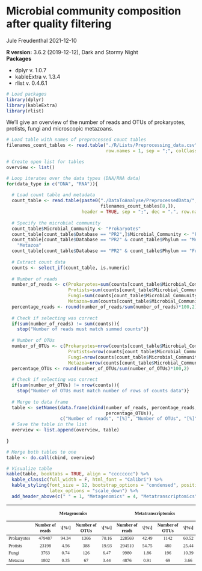 Microbial community composition after quality filtering
================
Jule Freudenthal
2021-12-10

**R version:** 3.6.2 (2019-12-12), Dark and Stormy Night  
**Packages**

-   dplyr v. 1.0.7  
-   kableExtra v. 1.3.4  
-   rlist v. 0.4.6.1

``` r
# Load packages
library(dplyr)
library(kableExtra)
library(rlist)
```

We’ll give an overview of the number of reads and OTUs of prokaryotes,
protists, fungi and microscopic metazoans.

``` r
# Load table with names of preprocessed count tables
filenames_count_tables <- read.table("./R/Lists/Preprocessing_data.csv", header = TRUE, 
                                     row.names = 1, sep = ";", colClasses = "character")

# Create open list for tables
overview <- list()

# Loop iterates over the data types (DNA/RNA data)
for(data_type in c("DNA", "RNA")){
  
  # Load count table and metadata
  count_table <- read.table(paste0("./DataToAnalyse/PreprocessedData/", data_type, "_" , 
                                   filenames_count_tables[8,]), 
                            header = TRUE, sep = ";", dec = ".", row.names = 1)
  
  # Specify the microbial community
  count_table$Microbial_Community <- "Prokaryotes"
  count_table[count_table$Database == "PR2",]$Microbial_Community <- "Protists"
  count_table[count_table$Database == "PR2" & count_table$Phylum == "Metazoa",]$Microbial_Community <- 
    "Metazoa" 
  count_table[count_table$Database == "PR2" & count_table$Phylum == "Fungi",]$Microbial_Community <- "Fungi"
  
  # Extract count data 
  counts <- select_if(count_table, is.numeric)
  
  # Number of reads
  number_of_reads <- c(Prokaryotes=sum(counts[count_table$Microbial_Community == "Prokaryotes",]),
                       Protists=sum(counts[count_table$Microbial_Community == "Protists",]),
                       Fungi=sum(counts[count_table$Microbial_Community == "Fungi",]),
                       Metazoa=sum(counts[count_table$Microbial_Community == "Metazoa",]))
  percentage_reads <- round(number_of_reads/sum(number_of_reads)*100,2)
  
  # Check if selecting was correct
  if(sum(number_of_reads) != sum(counts)){
    stop("Number of reads must match summed counts")}
  
  # Number of OTUs
  number_of_OTUs <- c(Prokaryotes=nrow(counts[count_table$Microbial_Community == "Prokaryotes",]),
                       Protists=nrow(counts[count_table$Microbial_Community == "Protists",]),
                       Fungi=nrow(counts[count_table$Microbial_Community == "Fungi",]),
                       Metazoa=nrow(counts[count_table$Microbial_Community == "Metazoa",]))
  percentage_OTUs <- round(number_of_OTUs/sum(number_of_OTUs)*100,2)
  
  # Check if selecting was correct
  if(sum(number_of_OTUs) != nrow(counts)){
    stop("Number of OTUs must match number of rows of counts data")}
  
  # Merge to data frame
  table <- setNames(data.frame(cbind(number_of_reads, percentage_reads, number_of_OTUs, 
                                     percentage_OTUs)), 
                    c("Number of reads", "[%]", "Number of OTUs", "[%]"))
  # Save the table in the list
  overview <- list.append(overview, table)
  
}

# Merge both tables to one
table <- do.call(cbind, overview)

# Visualize table
kable(table, booktabs = TRUE, align = "cccccccc") %>%
  kable_classic(full_width = F, html_font = "Calibri") %>%
  kable_styling(font_size = 12, bootstrap_options = "condensed", position = "center", 
                latex_options = "scale_down") %>%
  add_header_above(c(" " = 1, "Metagenomics" = 4, "Metatranscriptomics" = 4))
```

<table class=" lightable-classic table table-condensed" style="font-family: Calibri; width: auto !important; margin-left: auto; margin-right: auto; font-size: 12px; margin-left: auto; margin-right: auto;">
<thead>
<tr>
<th style="empty-cells: hide;" colspan="1">
</th>
<th style="padding-bottom:0; padding-left:3px;padding-right:3px;text-align: center; " colspan="4">

<div style="border-bottom: 1px solid #111111; margin-bottom: -1px; ">

Metagenomics

</div>

</th>
<th style="padding-bottom:0; padding-left:3px;padding-right:3px;text-align: center; " colspan="4">

<div style="border-bottom: 1px solid #111111; margin-bottom: -1px; ">

Metatranscriptomics

</div>

</th>
</tr>
<tr>
<th style="text-align:left;">
</th>
<th style="text-align:center;">
Number of reads
</th>
<th style="text-align:center;">
\[%\]
</th>
<th style="text-align:center;">
Number of OTUs
</th>
<th style="text-align:center;">
\[%\]
</th>
<th style="text-align:center;">
Number of reads
</th>
<th style="text-align:center;">
\[%\]
</th>
<th style="text-align:center;">
Number of OTUs
</th>
<th style="text-align:center;">
\[%\]
</th>
</tr>
</thead>
<tbody>
<tr>
<td style="text-align:left;">
Prokaryotes
</td>
<td style="text-align:center;">
479487
</td>
<td style="text-align:center;">
94.34
</td>
<td style="text-align:center;">
1366
</td>
<td style="text-align:center;">
70.16
</td>
<td style="text-align:center;">
228569
</td>
<td style="text-align:center;">
42.49
</td>
<td style="text-align:center;">
1142
</td>
<td style="text-align:center;">
60.52
</td>
</tr>
<tr>
<td style="text-align:left;">
Protists
</td>
<td style="text-align:center;">
23198
</td>
<td style="text-align:center;">
4.56
</td>
<td style="text-align:center;">
388
</td>
<td style="text-align:center;">
19.93
</td>
<td style="text-align:center;">
294510
</td>
<td style="text-align:center;">
54.75
</td>
<td style="text-align:center;">
480
</td>
<td style="text-align:center;">
25.44
</td>
</tr>
<tr>
<td style="text-align:left;">
Fungi
</td>
<td style="text-align:center;">
3763
</td>
<td style="text-align:center;">
0.74
</td>
<td style="text-align:center;">
126
</td>
<td style="text-align:center;">
6.47
</td>
<td style="text-align:center;">
9980
</td>
<td style="text-align:center;">
1.86
</td>
<td style="text-align:center;">
196
</td>
<td style="text-align:center;">
10.39
</td>
</tr>
<tr>
<td style="text-align:left;">
Metazoa
</td>
<td style="text-align:center;">
1802
</td>
<td style="text-align:center;">
0.35
</td>
<td style="text-align:center;">
67
</td>
<td style="text-align:center;">
3.44
</td>
<td style="text-align:center;">
4876
</td>
<td style="text-align:center;">
0.91
</td>
<td style="text-align:center;">
69
</td>
<td style="text-align:center;">
3.66
</td>
</tr>
</tbody>
</table>
